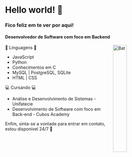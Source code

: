 # Hello world! 👋
### Fico feliz em te ver por aqui!

#### Desenvolvedor de Software com foco em Backend

<img align='right' src="https://i.pinimg.com/originals/45/40/cf/4540cfd8909197c2559dd30a7234f63e.gif" alt="Bat" style="width:30%">
 
🌱 Linguagens 🌱
- JavaScript 
- Python 
- Conhecimentos em C
- MySQL | PostgreSQL, SQLite
- HTML | CSS 
  
 💻 Cursando 💻 

- Análise e Desenvolvimento de Sistemas - Unifatecie 
- Desenvolvimento de Software com foco em Back-end - Cubos Academy

Enfim, sinta-se a vontade para entrar em contato, estou disponível 24/7 🧐 

